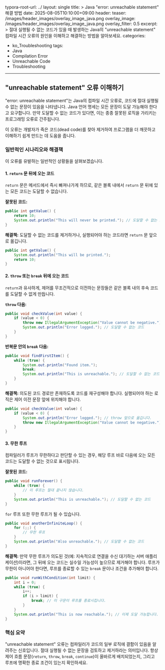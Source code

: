 typora-root-url: ../
layout: single
title: >
   Java "error: unreachable statement" 해결 방법
date: 2025-08-05T10:10:00+09:00
header:
   teaser: /images/header_images/overlay_image_java.png
   overlay_image: /images/header_images/overlay_image_java.png
   overlay_filter: 0.5
excerpt: >
    절대 실행될 수 없는 코드가 있을 때 발생하는 Java의 "unreachable statement" 컴파일 시간 오류의 원인을 이해하고 해결하는 방법을 알아보세요.
categories:
  - ko_Troubleshooting
tags:
  - Java
  - Compilation Error
  - Unreachable Code
  - Troubleshooting
---
## "unreachable statement" 오류 이해하기

"error: unreachable statement"는 Java의 컴파일 시간 오류로, 코드에 절대 실행될 수 없는 문장이 있음을 나타냅니다. Java 언어 명세는 모든 문장이 도달 가능해야 한다고 요구합니다. 만약 도달할 수 없는 코드가 있다면, 이는 종종 잘못된 로직을 가리키는 프로그래밍 오류로 간주됩니다.

이 오류는 개발자가 죽은 코드(dead code)를 찾아 제거하여 프로그램을 더 깨끗하고 이해하기 쉽게 만드는 데 도움을 줍니다.

### 일반적인 시나리오와 해결책

이 오류를 유발하는 일반적인 상황들을 살펴보겠습니다.

#### 1. `return` 문 뒤에 오는 코드

`return` 문은 메서드에서 즉시 빠져나가게 하므로, 같은 블록 내에서 `return` 문 뒤에 있는 모든 코드는 도달할 수 없습니다.

**잘못된 코드:**
```java
public int getValue() {
    return 10;
    System.out.println("This will never be printed."); // 도달할 수 없는 코드
}
```

**해결책:**
도달할 수 없는 코드를 제거하거나, 실행되어야 하는 코드라면 `return` 문 앞으로 옮깁니다.

```java
public int getValue() {
    System.out.println("This will be printed.");
    return 10;
}
```

#### 2. `throw` 또는 `break` 뒤에 오는 코드

`return`과 유사하게, 제어를 무조건적으로 이전하는 문장들은 같은 블록 내의 후속 코드를 도달할 수 없게 만듭니다.

**`throw` 다음:**
```java
public void checkValue(int value) {
    if (value < 0) {
        throw new IllegalArgumentException("Value cannot be negative.");
        System.out.println("Error logged."); // 도달할 수 없는 코드
    }
}
```

**반복문 안의 `break` 다음:**
```java
public void findFirstItem() {
    while (true) {
        System.out.println("Found item.");
        break;
        System.out.println("This is unreachable."); // 도달할 수 없는 코드
    }
}
```

**해결책:**
의도된 코드 경로만 존재하도록 코드를 재구성해야 합니다. 실행되어야 하는 로직은 제어 이전 문장 앞에 위치해야 합니다.

```java
public void checkValue(int value) {
    if (value < 0) {
        System.out.println("Error logged."); // throw 앞으로 옮깁니다.
        throw new IllegalArgumentException("Value cannot be negative.");
    }
}
```

#### 3. 무한 루프

컴파일러가 루프가 무한하다고 판단할 수 있는 경우, 해당 루프 바로 다음에 오는 모든 코드는 도달할 수 없는 것으로 표시됩니다.

**잘못된 코드:**
```java
public void runForever() {
    while (true) {
        // 이 루프는 절대 끝나지 않습니다.
    }
    System.out.println("This is unreachable."); // 도달할 수 없는 코드
}
```
`for` 루프 또한 무한 루프가 될 수 있습니다.
```java
public void anotherInfiniteLoop() {
    for (;;) {
        // 무한 루프
    }
    System.out.println("Also unreachable."); // 도달할 수 없는 코드
}
```

**해결책:**
만약 무한 루프가 의도된 것(예: 지속적으로 연결을 수신 대기하는 서버 애플리케이션)이라면, 그 뒤에 오는 코드는 실수일 가능성이 높으므로 제거해야 합니다. 루프가 무한이 아니어야 한다면, 루프를 종료할 수 있는 `break` 문이나 조건을 추가해야 합니다.

```java
public void runWithCondition(int limit) {
    int i = 0;
    while (true) {
        i++;
        if (i > limit) {
            break; // 이 구문이 루프를 종료시킵니다.
        }
    }
    System.out.println("This is now reachable."); // 이제 도달 가능합니다.
}
```

### 핵심 요약

"unreachable statement" 오류는 컴파일러가 코드의 일부 로직에 결함이 있음을 알려주는 신호입니다. 절대 실행될 수 없는 문장을 검토하고 제거하라는 의미입니다. 항상 제어 흐름 문장(`return`, `throw`, `break`, `continue`)이 올바르게 배치되었는지, 그리고 루프에 명확한 종료 조건이 있는지 확인하세요.
